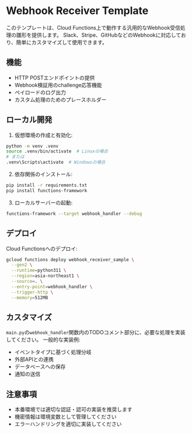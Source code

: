 # Webhook Receiver Template

このテンプレートは、Cloud Functions上で動作する汎用的なWebhook受信処理の雛形を提供します。
Slack、Stripe、GitHubなどのWebhookに対応しており、簡単にカスタマイズして使用できます。

## 機能

- HTTP POSTエンドポイントの提供
- Webhook検証用のchallenge応答機能
- ペイロードのログ出力
- カスタム処理のためのプレースホルダー

## ローカル開発

1. 仮想環境の作成と有効化:
```bash
python -m venv .venv
source .venv/bin/activate  # Linuxの場合
# または
.venv\Scripts\activate  # Windowsの場合
```

2. 依存関係のインストール:
```bash
pip install -r requirements.txt
pip install functions-framework
```

3. ローカルサーバーの起動:
```bash
functions-framework --target webhook_handler --debug
```

## デプロイ

Cloud Functionsへのデプロイ:

```bash
gcloud functions deploy webhook_receiver_sample \
  --gen2 \
  --runtime=python311 \
  --region=asia-northeast1 \
  --source=. \
  --entry-point=webhook_handler \
  --trigger-http \
  --memory=512MB
```

## カスタマイズ

`main.py`の`webhook_handler`関数内のTODOコメント部分に、必要な処理を実装してください。
一般的な実装例:

- イベントタイプに基づく処理分岐
- 外部APIとの連携
- データベースへの保存
- 通知の送信

## 注意事項

- 本番環境では適切な認証・認可の実装を推奨します
- 機密情報は環境変数として管理してください
- エラーハンドリングを適切に実装してください 